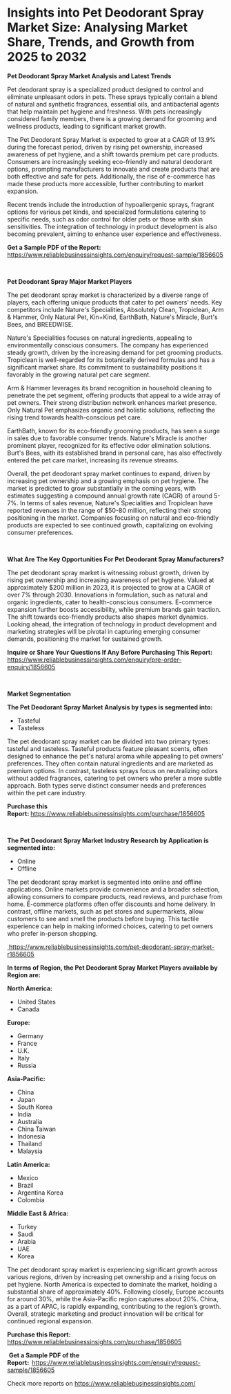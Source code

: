 <p><h1>Insights into Pet Deodorant Spray Market Size: Analysing Market Share, Trends, and Growth from 2025 to 2032</h1></p><p><strong>Pet Deodorant Spray Market Analysis and Latest Trends</strong></p>
<p><p>Pet deodorant spray is a specialized product designed to control and eliminate unpleasant odors in pets. These sprays typically contain a blend of natural and synthetic fragrances, essential oils, and antibacterial agents that help maintain pet hygiene and freshness. With pets increasingly considered family members, there is a growing demand for grooming and wellness products, leading to significant market growth.</p><p>The Pet Deodorant Spray Market is expected to grow at a CAGR of 13.9% during the forecast period, driven by rising pet ownership, increased awareness of pet hygiene, and a shift towards premium pet care products. Consumers are increasingly seeking eco-friendly and natural deodorant options, prompting manufacturers to innovate and create products that are both effective and safe for pets. Additionally, the rise of e-commerce has made these products more accessible, further contributing to market expansion. </p><p>Recent trends include the introduction of hypoallergenic sprays, fragrant options for various pet kinds, and specialized formulations catering to specific needs, such as odor control for older pets or those with skin sensitivities. The integration of technology in product development is also becoming prevalent, aiming to enhance user experience and effectiveness.</p></p>
<p><strong>Get a Sample PDF of the Report:&nbsp;</strong> <a href="https://www.reliablebusinessinsights.com/enquiry/request-sample/1856605?utm_campaign=2317&utm_medium=2&utm_source=Github&utm_content=ia&utm_term=07022025&utm_id=pet-deodorant-spray">https://www.reliablebusinessinsights.com/enquiry/request-sample/1856605</a></p>
<p>&nbsp;</p>
<p><strong>Pet Deodorant Spray Major Market Players</strong></p>
<p><p>The pet deodorant spray market is characterized by a diverse range of players, each offering unique products that cater to pet owners' needs. Key competitors include Nature's Specialities, Absolutely Clean, Tropiclean, Arm & Hammer, Only Natural Pet, Kin+Kind, EarthBath, Nature's Miracle, Burt's Bees, and BREEDWISE. </p><p>Nature's Specialities focuses on natural ingredients, appealing to environmentally conscious consumers. The company has experienced steady growth, driven by the increasing demand for pet grooming products. Tropiclean is well-regarded for its botanically derived formulas and has a significant market share. Its commitment to sustainability positions it favorably in the growing natural pet care segment. </p><p>Arm & Hammer leverages its brand recognition in household cleaning to penetrate the pet segment, offering products that appeal to a wide array of pet owners. Their strong distribution network enhances market presence. Only Natural Pet emphasizes organic and holistic solutions, reflecting the rising trend towards health-conscious pet care.</p><p>EarthBath, known for its eco-friendly grooming products, has seen a surge in sales due to favorable consumer trends. Nature's Miracle is another prominent player, recognized for its effective odor elimination solutions. Burt's Bees, with its established brand in personal care, has also effectively entered the pet care market, increasing its revenue streams.</p><p>Overall, the pet deodorant spray market continues to expand, driven by increasing pet ownership and a growing emphasis on pet hygiene. The market is predicted to grow substantially in the coming years, with estimates suggesting a compound annual growth rate (CAGR) of around 5-7%. In terms of sales revenue, Nature's Specialities and Tropiclean have reported revenues in the range of $50-80 million, reflecting their strong positioning in the market. Companies focusing on natural and eco-friendly products are expected to see continued growth, capitalizing on evolving consumer preferences.</p></p>
<p>&nbsp;</p>
<p><strong>What Are The Key Opportunities For Pet Deodorant Spray Manufacturers?</strong></p>
<p><p>The pet deodorant spray market is witnessing robust growth, driven by rising pet ownership and increasing awareness of pet hygiene. Valued at approximately $200 million in 2023, it is projected to grow at a CAGR of over 7% through 2030. Innovations in formulation, such as natural and organic ingredients, cater to health-conscious consumers. E-commerce expansion further boosts accessibility, while premium brands gain traction. The shift towards eco-friendly products also shapes market dynamics. Looking ahead, the integration of technology in product development and marketing strategies will be pivotal in capturing emerging consumer demands, positioning the market for sustained growth.</p></p>
<p><strong>Inquire or Share Your Questions If Any Before Purchasing This Report:</strong> <a href="https://www.reliablebusinessinsights.com/enquiry/pre-order-enquiry/1856605?utm_campaign=2317&utm_medium=2&utm_source=Github&utm_content=ia&utm_term=07022025&utm_id=pet-deodorant-spray">https://www.reliablebusinessinsights.com/enquiry/pre-order-enquiry/1856605</a></p>
<p>&nbsp;</p>
<p><strong>Market Segmentation</strong></p>
<p><strong>The Pet Deodorant Spray Market Analysis by types is segmented into:</strong></p>
<p><ul><li>Tasteful</li><li>Tasteless</li></ul></p>
<p><p>The pet deodorant spray market can be divided into two primary types: tasteful and tasteless. Tasteful products feature pleasant scents, often designed to enhance the pet's natural aroma while appealing to pet owners' preferences. They often contain natural ingredients and are marketed as premium options. In contrast, tasteless sprays focus on neutralizing odors without added fragrances, catering to pet owners who prefer a more subtle approach. Both types serve distinct consumer needs and preferences within the pet care industry.</p></p>
<p><strong>Purchase this Report:&nbsp;</strong><a href="https://www.reliablebusinessinsights.com/purchase/1856605?utm_campaign=2317&utm_medium=2&utm_source=Github&utm_content=ia&utm_term=07022025&utm_id=pet-deodorant-spray">https://www.reliablebusinessinsights.com/purchase/1856605</a></p>
<p>&nbsp;</p>
<p><strong>The Pet Deodorant Spray Market Industry Research by Application is segmented into:</strong></p>
<p><ul><li>Online</li><li>Offline</li></ul></p>
<p><p>The pet deodorant spray market is segmented into online and offline applications. Online markets provide convenience and a broader selection, allowing consumers to compare products, read reviews, and purchase from home. E-commerce platforms often offer discounts and home delivery. In contrast, offline markets, such as pet stores and supermarkets, allow customers to see and smell the products before buying. This tactile experience can help in making informed choices, catering to pet owners who prefer in-person shopping.</p></p>
<p><a href="https://www.reliablebusinessinsights.com/pet-deodorant-spray-market-r1856605?utm_campaign=2317&utm_medium=2&utm_source=Github&utm_content=ia&utm_term=07022025&utm_id=pet-deodorant-spray">&nbsp;https://www.reliablebusinessinsights.com/pet-deodorant-spray-market-r1856605</a></p>
<p><strong>In terms of Region, the Pet Deodorant Spray Market Players available by Region are:</strong></p>
<p>
    <p> <strong> North America: </strong>
        <ul>
            <li>United States</li>
            <li>Canada</li>
        </ul>
        </p> 
    <p> <strong> Europe: </strong>
        <ul>
            <li>Germany</li>
            <li>France</li>
            <li>U.K.</li>
            <li>Italy</li>
            <li>Russia</li>
        </ul>
        </p> 
    <p> <strong> Asia-Pacific: </strong>
        <ul>
            <li>China</li>
            <li>Japan</li>
            <li>South Korea</li>
            <li>India</li>
            <li>Australia</li>
            <li>China Taiwan</li>
            <li>Indonesia</li>
            <li>Thailand</li>
            <li>Malaysia</li>
        </ul>
        </p> 
    <p> <strong> Latin America: </strong>
        <ul>
            <li>Mexico</li>
            <li>Brazil</li>
            <li>Argentina Korea</li>
            <li>Colombia</li>
        </ul>
        </p> 
    <p> <strong> Middle East & Africa: </strong>
        <ul>
            <li>Turkey</li>
            <li>Saudi</li>
            <li>Arabia</li>
            <li>UAE</li>
            <li>Korea</li>
        </ul>
    </p>
    </p>
<p><p>The pet deodorant spray market is experiencing significant growth across various regions, driven by increasing pet ownership and a rising focus on pet hygiene. North America is expected to dominate the market, holding a substantial share of approximately 40%. Following closely, Europe accounts for around 30%, while the Asia-Pacific region captures about 20%. China, as a part of APAC, is rapidly expanding, contributing to the region’s growth. Overall, strategic marketing and product innovation will be critical for continued regional expansion.</p></p>
<p><strong>Purchase this Report: </strong><a href="https://www.reliablebusinessinsights.com/purchase/1856605?utm_campaign=2317&utm_medium=2&utm_source=Github&utm_content=ia&utm_term=07022025&utm_id=pet-deodorant-spray">https://www.reliablebusinessinsights.com/purchase/1856605</a></p>
<p>&nbsp;<strong>Get a Sample PDF of the Report:&nbsp;&nbsp;</strong><a href="https://www.reliablebusinessinsights.com/enquiry/request-sample/1856605?utm_campaign=2317&utm_medium=2&utm_source=Github&utm_content=ia&utm_term=07022025&utm_id=pet-deodorant-spray">https://www.reliablebusinessinsights.com/enquiry/request-sample/1856605</a></p>
<p><strong></strong></p>
<p>Check more reports on <a href="https://www.reliablebusinessinsights.com/?utm_campaign=2317&utm_medium=2&utm_source=Github&utm_content=ia&utm_term=07022025&utm_id=pet-deodorant-spray">https://www.reliablebusinessinsights.com/</a></p>